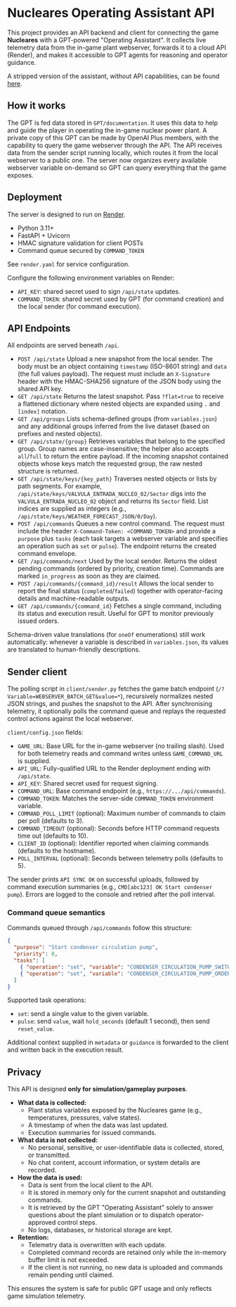 ﻿# Nucleares Operating Assistant API

This project provides an API backend and client for connecting the game **Nucleares** with a GPT-powered "Operating Assistant". It collects live telemetry data from the in-game plant webserver, forwards it to a cloud API (Render), and makes it accessible to GPT agents for reasoning and operator guidance.

A stripped version of the assistant, without API capabilities, can be found [here](https://chatgpt.com/g/g-68c7033fc76c819184cb9d619d5908fc-nucleares-oa).

## How it works
The GPT is fed data stored in `GPT/documentation`. It uses this data to help and guide the player in operating the in-game nuclear power plant. A private copy of this GPT can be made by OpenAI Plus members, with the capability to query the game webserver through the API. The API receives data from the sender script running locally, which routes it from the local webserver to a public one. The server now organizes every available webserver variable on-demand so GPT can query everything that the game exposes.

## Deployment
The server is designed to run on [Render](https://render.com).

- Python 3.11+
- FastAPI + Uvicorn
- HMAC signature validation for client POSTs
- Command queue secured by `COMMAND_TOKEN`

See `render.yaml` for service configuration.

Configure the following environment variables on Render:

- `API_KEY`: shared secret used to sign `/api/state` updates.
- `COMMAND_TOKEN`: shared secret used by GPT (for command creation) and the local sender (for command execution).

## API Endpoints
All endpoints are served beneath `/api`.

- `POST /api/state`
  Upload a new snapshot from the local sender. The body must be an object containing `timestamp` (ISO-8601 string) and `data` (the full values payload). The request must include an `X-Signature` header with the HMAC-SHA256 signature of the JSON body using the shared API key.
- `GET /api/state`
  Returns the latest snapshot. Pass `?flat=true` to receive a flattened dictionary where nested objects are expanded using `.` and `[index]` notation.
- `GET /api/groups`
  Lists schema-defined groups (from `variables.json`) and any additional groups inferred from the live dataset (based on prefixes and nested objects).
- `GET /api/state/{group}`
  Retrieves variables that belong to the specified group. Group names are case-insensitive; the helper also accepts `all`/`full` to return the entire payload. If the incoming snapshot contained objects whose keys match the requested group, the raw nested structure is returned.
- `GET /api/state/keys/{key_path}`
  Traverses nested objects or lists by path segments. For example, `/api/state/keys/VALVULA_ENTRADA_NUCLEO_02/Sector` digs into the `VALVULA_ENTRADA_NUCLEO_02` object and returns its `Sector` field. List indices are supplied as integers (e.g., `/api/state/keys/WEATHER_FORECAST_JSON/0/Day`).
- `POST /api/commands`
  Queues a new control command. The request must include the header `X-Command-Token: <COMMAND_TOKEN>` and provide a `purpose` plus `tasks` (each task targets a webserver variable and specifies an operation such as `set` or `pulse`). The endpoint returns the created command envelope.
- `GET /api/commands/next`
  Used by the local sender. Returns the oldest pending commands (ordered by priority, creation time). Commands are marked `in_progress` as soon as they are claimed.
- `POST /api/commands/{command_id}/result`
  Allows the local sender to report the final status (`completed`/`failed`) together with operator-facing details and machine-readable outputs.
- `GET /api/commands/{command_id}`
  Fetches a single command, including its status and execution result. Useful for GPT to monitor previously issued orders.

Schema-driven value translations (for `oneOf` enumerations) still work automatically: whenever a variable is described in `variables.json`, its values are translated to human-friendly descriptions.

## Sender client
The polling script in `client/sender.py` fetches the game batch endpoint (`/?Variable=WEBSERVER_BATCH_GET&value=*`), recursively normalizes nested JSON strings, and pushes the snapshot to the API. After synchronising telemetry, it optionally polls the command queue and replays the requested control actions against the local webserver.

`client/config.json` fields:

- `GAME_URL`: Base URL for the in-game webserver (no trailing slash). Used for both telemetry reads and command writes unless `GAME_COMMAND_URL` is supplied.
- `API_URL`: Fully-qualified URL to the Render deployment ending with `/api/state`.
- `API_KEY`: Shared secret used for request signing.
- `COMMAND_URL`: Base command endpoint (e.g., `https://.../api/commands`).
- `COMMAND_TOKEN`: Matches the server-side `COMMAND_TOKEN` environment variable.
- `COMMAND_POLL_LIMIT` (optional): Maximum number of commands to claim per poll (defaults to 3).
- `COMMAND_TIMEOUT` (optional): Seconds before HTTP command requests time out (defaults to 10).
- `CLIENT_ID` (optional): Identifier reported when claiming commands (defaults to the hostname).
- `POLL_INTERVAL` (optional): Seconds between telemetry polls (defaults to 5).

The sender prints `API SYNC OK` on successful uploads, followed by command execution summaries (e.g., `CMD[abc123] OK Start condenser pump`). Errors are logged to the console and retried after the poll interval.

### Command queue semantics

Commands queued through `/api/commands` follow this structure:

```json
{
  "purpose": "Start condenser circulation pump",
  "priority": 0,
  "tasks": [
    { "operation": "set", "variable": "CONDENSER_CIRCULATION_PUMP_SWITCH", "value": true },
    { "operation": "set", "variable": "CONDENSER_CIRCULATION_PUMP_ORDERED_SPEED", "value": 25 }
  ]
}
```

Supported task operations:

- `set`: send a single value to the given variable.
- `pulse`: send `value`, wait `hold_seconds` (default 1 second), then send `reset_value`.

Additional context supplied in `metadata` or `guidance` is forwarded to the client and written back in the execution result.

## Privacy
This API is designed **only for simulation/gameplay purposes**.

- **What data is collected:**
  - Plant status variables exposed by the Nucleares game (e.g., temperatures, pressures, valve states).
  - A timestamp of when the data was last updated.
  - Execution summaries for issued commands.
- **What data is not collected:**
  - No personal, sensitive, or user-identifiable data is collected, stored, or transmitted.
  - No chat content, account information, or system details are recorded.
- **How the data is used:**
  - Data is sent from the local client to the API.
  - It is stored in memory only for the current snapshot and outstanding commands.
  - It is retrieved by the GPT "Operating Assistant" solely to answer questions about the plant simulation or to dispatch operator-approved control steps.
  - No logs, databases, or historical storage are kept.
- **Retention:**
  - Telemetry data is overwritten with each update.
  - Completed command records are retained only while the in-memory buffer limit is not exceeded.
  - If the client is not running, no new data is uploaded and commands remain pending until claimed.

This ensures the system is safe for public GPT usage and only reflects game simulation telemetry.

